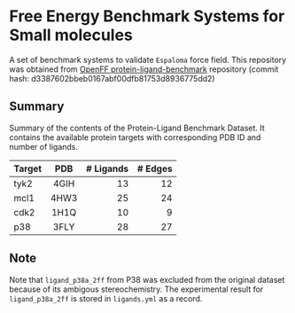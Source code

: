 # Free Energy Benchmark Systems for Small molecules
A set of benchmark systems to validate `Espaloma` force field. This repository was obtained from [OpenFF protein-ligand-benchmark](https://github.com/openforcefield/protein-ligand-benchmark/tree/d3387602bbeb0167abf00dfb81753d8936775dd2) repository (commit hash: d3387602bbeb0167abf00dfb81753d8936775dd2)



## Summary
Summary of the contents of the Protein-Ligand Benchmark Dataset. It contains the available protein targets with corresponding PDB ID and number of ligands.

| Target    |  PDB |# Ligands| # Edges |
| --------- |:----:|--------:|--------:|
| tyk2      | 4GIH | 13      | 12      |
| mcl1      | 4HW3 | 25      | 24      |
| cdk2      | 1H1Q | 10      | 9       |
| p38       | 3FLY | 28      | 27      |


## Note
Note that `ligand_p38a_2ff` from P38 was excluded from the original dataset because of its ambigous stereochemistry.
The experimental result for `ligand_p38a_2ff` is stored in `ligands.yml` as a record.